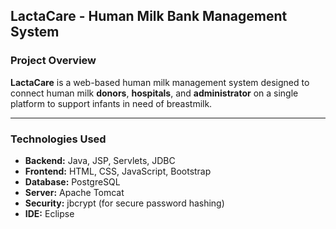 ## LactaCare - Human Milk Bank Management System

### Project Overview

**LactaCare** is a web-based human milk management system designed to connect human milk **donors**, **hospitals**, and **administrator** on a single platform to support infants in need of breastmilk.

---
### Technologies Used

- **Backend:** Java, JSP, Servlets, JDBC
- **Frontend:** HTML, CSS, JavaScript, Bootstrap
- **Database:** PostgreSQL
- **Server:** Apache Tomcat
- **Security:** jbcrypt (for secure password hashing)
- **IDE:** Eclipse


